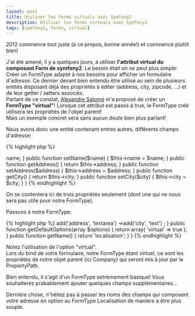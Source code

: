 ```yaml
---
layout: post
title: Utiliser les forms virtuals avec Symfony2
description: Utiliser les forms virtuals avec Symfony2
tags: [symfony2, forms, virtual]
---
```


<p>2012 commence tout juste (à ce propos, bonne année!) et commence plutôt bien!</p>

<p>J'ai été amené, il y a quelques jours, à utiliser <b>l'attribut virtual du composant Form de symfony2</b>. Le besoin était on ne peut plus simple: Créer un FormType adapté à nos besoins pour afficher un formulaire d'adresse. Ce dernier devant bien entendu être utilisé au sein de plusieurs entités disposant déjà des propriétés à éditer (address, city, zipcode, ...) et de leur getter / setters associés.<br />
Partant de ce constat, <a href="http://alexandre-salome.fr/" alt="Site web d'Alexandre Salome">Alexandre Salomé</a> m'a proposé de créer un <b>FormType "virtual"</b>! Lorsque cet attribut est passé à true, le FormType créé utilisera les propriétés de l'objet parent!<br />
Mais un exemple concret sera sans aucun doute bien plus parlant!</p>

<p>Nous avons donc une entité contenant entres autres, différents champs d'adresse:</p>

{% highlight php %}
<?php

namespace ...;

class Company
{
    private $name;
    private $address;
    private $city;

    public function getName()
    {
        return $this->name;
    }
    public function setName($name)
    {
        $this->name = $name;
    }

    public function getAddress()
    {
        return $this->address;
    }
    public function setAddress($address)
    {
        $this->address = $address;
    }

    public function getCity()
    {
        return $this->city;
    }
    public function setCity($city)
    {
        $this->city = $city;
    }
}
{% endhighlight %}

<p>On se contentera ici de trois propriétés seulement (dont une qui ne nous sera pas utile pour notre FormType).</p>

<p>Passons à notre FormType:</p>

{% highlight php %}
<?php

namespace ...;

use Symfony\Component\Form\AbstractType;
use Symfony\Component\Form\FormBuilder;

class LocalisationType extends AbstractType
{
    public function buildForm(FormBuilder $builder, array $options)
    {
        $builder
            ->add('address', 'textarea')
            ->add('city', 'text')
        ;
    }

    public function getDefaultOptions(array $options)
    {
        return array(
            'virtual' => true
        );
    }

    public function getName()
    {
        return 'localisation';
    }
}
{% endhighlight %}

<p>Notez l'utilisation de l'option "virtual".<br />
Lors du bind de votre formulaire, notre FormType étant virtuel, ce sont les propriétés de notre objet parent (ici Company) qui seront mis à jour par le PropertyPath.</p>

<p>Bien entendu, il s'agit d'un FormType extrèmement basique! Vous souhaiterez prabablement ajouter quelques champs supplémentaires...</p>

<p>Dernière chose, n'héitez pas à passer les noms des champs qui composent votre adresse en option au FormType Localisation de manière à être plus souple.</p>
